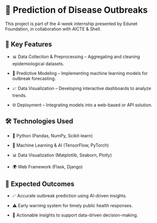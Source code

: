 # 🦠 Prediction of Disease Outbreaks

This project is part of the 4-week internship presented by Edunet Foundation, in
 collaboration with AICTE & Shell.


## 🚀 Key Features

- 📊 Data Collection & Preprocessing – Aggregating and cleaning epidemiological datasets.

- 🤖 Predictive Modeling – Implementing machine learning models for outbreak forecasting.

- 📈 Data Visualization – Developing interactive dashboards to analyze trends.

- 🌐 Deployment – Integrating models into a web-based or API solution.


## 🛠️ Technologies Used

- 🐍 Python (Pandas, NumPy, Scikit-learn)

- 🤖 Machine Learning & AI (TensorFlow, PyTorch)

- 📊 Data Visualization (Matplotlib, Seaborn, Plotly)

- 🌍 Web Framework (Flask, Django)


## 🎯 Expected Outcomes

- ✅ Accurate outbreak prediction using AI-driven insights.

- ⚠️ Early warning system for timely public health responses.

- 📢 Actionable insights to support data-driven decision-making.


